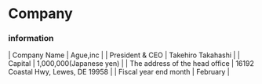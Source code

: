 # Company

### information

| Company Name | Ague,inc |
| President & CEO | Takehiro Takahashi |
| Capital | 1,000,000(Japanese yen) |
| The address of the head office | 16192 Coastal Hwy, Lewes, DE 19958 |
| Fiscal year end month | February |
